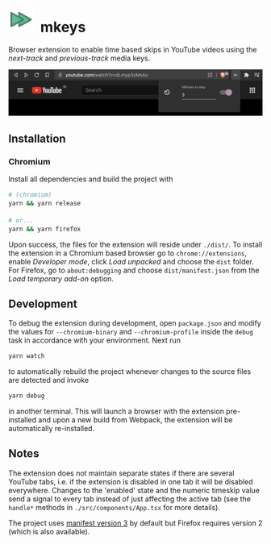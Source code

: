 <h1>
	<img src="./icons/icon128.png" height="50">&nbsp;&nbsp;mkeys
</h1>

Browser extension to enable time based skips in YouTube videos using the 
_next-track_ and _previous-track_ media keys.

<img src=".github/screenshot.png" width="600px">

## Installation

### Chromium

Install all dependencies and build the project with

```bash
# (chromium)
yarn && yarn release 

# or...
yarn && yarn firefox
```

Upon success, the files for the extension will reside under `./dist/`. 
To install the extension in a Chromium based browser go to 
`chrome://extensions`, enable _Developer mode_, click _Load unpacked_ and 
choose the `dist` folder. For Firefox, go to `about:debugging` and choose 
`dist/manifest.json` from the *Load temporary add-on* option. 

## Development

To debug the extension during development, open `package.json` and modify the 
values for `--chromium-binary` and `--chromium-profile` inside the `debug` 
task in accordance with your environment. Next run

```bash
yarn watch
```

to automatically rebuild the project whenever changes to the source files 
are detected and invoke

```bash
yarn debug
```

in another terminal. This will launch a browser with the extension 
pre-installed and upon a new build from Webpack, the extension will be 
automatically re-installed.

## Notes

The extension does not maintain separate states if there are several YouTube 
tabs, i.e. if the extension is disabled in one tab it will be disabled 
everywhere. Changes to the 'enabled' state and the numeric timeskip value send 
a signal to every tab instead of just affecting the active tab 
(see the `handle*` methods in `./src/components/App.tsx` for more details).

The project uses [manifest version 3](https://developer.chrome.com/docs/extensions/mv3/intro/mv3-overview/) 
by default but Firefox requires version 2 (which is also available).
